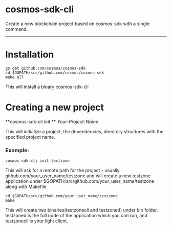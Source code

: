 # cosmos-sdk-cli 
Create a new blockchain project based on cosmos-sdk with a single command.

---

# Installation

```shell
go get github.com/cosmos/cosmos-sdk
cd $GOPATH/src/github.com/cosmos/cosmos-sdk
make all
```

This will install a binary cosmos-sdk-cli

# Creating a new project

**cosmos-sdk-cli init ** _Your-Project-Name_

This will initialize a project, the dependencies, directory structures with the specified project name.

### Example:
```shell
cosmos-sdk-cli init testzone
```

This will ask for a remote path for the project - usually github.com/your_user_name/testzone and will create a new testzone application under $GOPATH/src/github.com/your_user_name/testzone along with Makefile

```shell
cd $GOPATH/src/github.com/your_user_name/testzone
make
```
This will create two binaries(testzonecli and testzoned) under bin folder. testzoned is the full node of the application which you can run, and testzonecli is your light client.

